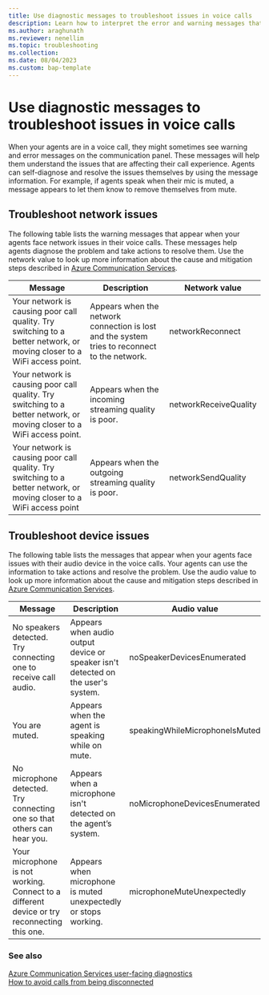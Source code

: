 ```yaml
---
title: Use diagnostic messages to troubleshoot issues in voice calls
description: Learn how to interpret the error and warning messages that may appear when you face issues on a voice call.
ms.author: araghunath
ms.reviewer: nenellim 
ms.topic: troubleshooting
ms.collection: 
ms.date: 08/04/2023
ms.custom: bap-template
---
```


# Use diagnostic messages to troubleshoot issues in voice calls

When your agents are in a voice call, they might sometimes see warning and error messages on the communication panel. These messages will help them understand the issues that are affecting their call experience. Agents can self-diagnose and resolve the issues themselves by using the message information. For example, if agents speak when their mic is muted, a message appears to let them know to remove themselves from mute.

## Troubleshoot network issues

The following table lists the warning messages that appear when your agents face network issues in their voice calls. These messages help agents diagnose the problem and take actions to resolve them. Use the network value to look up more information about the cause and mitigation steps described in [Azure Communication Services](/azure/communication-services/concepts/voice-video-calling/user-facing-diagnostics#network-values).

| Message| Description| Network value |
| -------- | -------- |-----------|
|  Your network is causing poor call quality. Try switching to a better network, or moving closer to a WiFi access point.  | Appears when the network connection is lost and the system tries to reconnect to the network.  | networkReconnect |
| Your network is causing poor call quality. Try switching to a better network, or moving closer to a WiFi access point.  | Appears when the incoming streaming quality is poor.  | networkReceiveQuality |
| Your network is causing poor call quality. Try switching to a better network, or moving closer to a WiFi access point  | Appears when the outgoing streaming quality is poor. | networkSendQuality |

## Troubleshoot device issues

The following table lists the messages that appear when your agents face issues with their audio device in the voice calls. Your agents can use the information to take actions and resolve the problem. Use the audio value to look up more information about the cause and mitigation steps described in [Azure Communication Services](/azure/communication-services/concepts/voice-video-calling/user-facing-diagnostics#audio-values).

| Message| Description| Audio value |
| -------- | -------- |-----------|
| No speakers detected. Try connecting one to receive call audio. | Appears when audio output device or speaker isn't detected on the user's system.  | noSpeakerDevicesEnumerated |
| You are muted.  | Appears when the agent is speaking while on mute. | speakingWhileMicrophoneIsMuted |
| No microphone detected. Try connecting one so that others can hear you. | Appears when a microphone isn't detected on the agent’s system.  | noMicrophoneDevicesEnumerated |
|Your microphone is not working. Connect to a different device or try reconnecting this one. | Appears when microphone is muted unexpectedly or stops working.  | microphoneMuteUnexpectedly |

### See also

[Azure Communication Services user-facing diagnostics](/azure/communication-services/concepts/voice-video-calling/user-facing-diagnostics)  
[How to avoid calls from being disconnected](/dynamics365/customer-service/voice-channel-agent-experience#how-to-avoid-call-disconnection)
